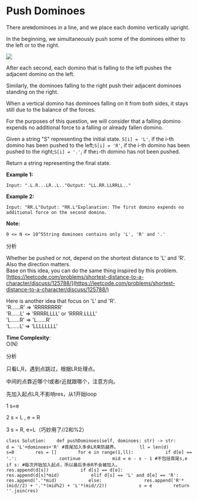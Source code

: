 # Push Dominoes

There are`N`dominoes in a line, and we place each domino vertically upright.

In the beginning, we simultaneously push some of the dominoes either to the left or to the right.

![](https://s3-lc-upload.s3.amazonaws.com/uploads/2018/05/18/domino.png)

After each second, each domino that is falling to the left pushes the adjacent domino on the left.

Similarly, the dominoes falling to the right push their adjacent dominoes standing on the right.

When a vertical domino has dominoes falling on it from both sides, it stays still due to the balance of the forces.

For the purposes of this question, we will consider that a falling domino expends no additional force to a falling or already fallen domino.

Given a string "S" representing the initial state. `S[i] = 'L'`, if the i-th domino has been pushed to the left;`S[i] = 'R'`, if the i-th domino has been pushed to the right;`S[i] = '.'`, if the`i`-th domino has not been pushed.

Return a string representing the final state.

**Example 1:**

```text
Input: ".L.R...LR..L.."Output: "LL.RR.LLRRLL.."
```

**Example 2:**

```text
Input: "RR.L"Output: "RR.L"Explanation: The first domino expends no additional force on the second domino.
```

**Note:**

```text
0 <= N <= 10^5String dominoes contains only 'L', 'R' and '.'
```

分析

Whether be pushed or not, depend on the shortest distance to 'L' and 'R'.  
Also the direction matters.  
Base on this idea, you can do the same thing inspired by this problem.  
[https://leetcode.com/problems/shortest-distance-to-a-character/discuss/125788/](https://leetcode.com/problems/shortest-distance-to-a-character/discuss/125788/)

Here is another idea that focus on 'L' and 'R'.  
'R......R' =&gt; 'RRRRRRRR'  
'R......L' =&gt; 'RRRRLLLL' or 'RRRR.LLLL'  
'L......R' =&gt; 'L......R'  
'L......L' =&gt; 'LLLLLLLL'

**Time Complexity**:  
O\(N\)

分析

只看L,R，遇到点跳过，根据LR处理点。

中间的点靠近哪个l或者r近就跟哪个，注意方向。

先加入起点LR,不影响res，从1开始loop

1 s=e

2 s = L , e = R

3 s = R, e=L（巧妙用了//2和%2）

```text
class Solution:    def pushDominoes(self, dominoes: str) -> str:        d = 'L'+dominoes+'R' #首尾加入多余LR来防越界。        ll = len(d)        s=0        res = []        for e in range(1,ll):            if d[e] == '.':                continue            mid = e - s - 1 #不包括首尾s,e            if s: #每次开始加入起点，所以最后多余R不会被加入。                res.append(d[s])            if d[s] == d[e]:                res.append(d[s]*mid)            elif d[s] == 'L' and d[e] == 'R':                res.append('.'*mid)            else:                res.append('R'*(mid//2) + '.'*(mid%2) + 'L'*(mid//2))            s = e        return ''.join(res)
```

